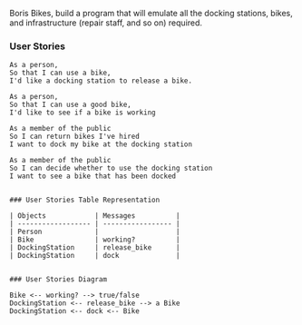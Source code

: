 Boris Bikes, build a program that will emulate all the docking stations, bikes, and infrastructure (repair staff, and so on) required. 

### User Stories

```
As a person,
So that I can use a bike,
I'd like a docking station to release a bike.
```

```
As a person,
So that I can use a good bike,
I'd like to see if a bike is working
```

```
As a member of the public
So I can return bikes I've hired
I want to dock my bike at the docking station
```

```
As a member of the public
So I can decide whether to use the docking station
I want to see a bike that has been docked


### User Stories Table Representation

| Objects            | Messages          |
| ------------------ | ----------------- |
| Person             |                   |
| Bike               | working?          |
| DockingStation     | release_bike      |
| DockingStation     | dock              |


### User Stories Diagram

Bike <-- working? --> true/false
DockingStation <-- release_bike --> a Bike
DockingStation <-- dock <-- Bike
